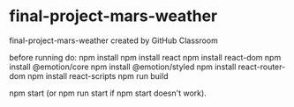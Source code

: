 # final-project-mars-weather
final-project-mars-weather created by GitHub Classroom

before running do:
  npm install
  npm install react
  npm install react-dom
  npm install @emotion/core
  npm install @emotion/styled
  npm install react-router-dom
  npm install react-scripts
  npm run build

  npm start (or npm run start if npm start doesn't work).
